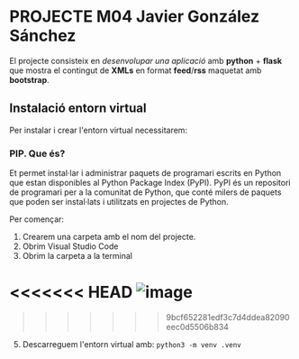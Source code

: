 # PROJECTE M04 Javier González Sánchez

El projecte consisteix en *desenvolupar una aplicació* amb **python** + **flask** que mostra el contingut de **XMLs** en format **feed**/**rss** maquetat amb **bootstrap**.

## Instalació entorn virtual

Per instalar i crear l'entorn virtual necessitarem:

### PIP. Que és?

Et permet instal·lar i administrar paquets de programari escrits en Python que estan disponibles al Python Package Index (PyPI). PyPI és un repositori de programari per a la comunitat de Python, que conté milers de paquets que poden ser instal·lats i utilitzats en projectes de Python.

Per començar:

1. Crearem una carpeta amb el nom del projecte.
2. Obrim Visual Studio Code
3. Obrim la carpeta a la terminal

<<<<<<< HEAD
![image](https://github.com/jgonzalezs2024/projecteM04/assets/165821294/11d24f2a-cb9d-4fe9-aefd-0620f8801d1d)
=======

>>>>>>> 9bcf652281edf3c7d4ddea82090eec0d5506b834

5. Descarreguem l'entorn virtual amb: `python3 -m venv .venv`

